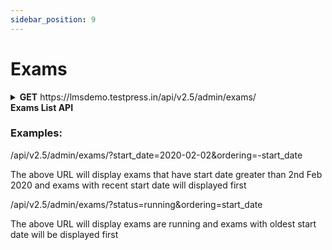 ```yaml
---
sidebar_position: 9
---
```


# Exams

<details>
<summary><b> GET</b> https://lmsdemo.testpress.in/api/v2.5/admin/exams/ <br/> <b>Exams List API</b></summary>

This will return list of exams

### Parameters

#### Query

<table>
  <tr>
    <td>ordering</td>
    <td>string</td>
    <td>TThis will sort the results start_date (Exams with oldest start date will be displayed first)-start_date (Exams with latest start date will be displayed first)end_date (Exams with oldest end date will be displayed first)-end_date (Exams with latest end date will be displayed first)</td>
  </tr>
    <tr>
    <td>end_date</td>
    <td>string</td>
    <td>This will filter exams which are lesser than the provided end date. Date format is YYYY-MM-DD. Ex: 2021-12-02</td>
  </tr>
    <tr>
    <td>start_date</td>
    <td>string</td>
    <td>This will filter exams which are greater than the provided start date. Date format is YYYY-MM-DD. Ex: 2010oo-12-02</td>
  </tr>
  <tr>
    <td>status</td>
    <td>string</td>
    <td>Can be running, upcoming, completed</td>
  </tr>
</table>

#### Responses

<details >
<summary> 
<b>200</b>    
  </summary>
<pre>

{
   "count":1,
   "next":null,
   "previous":null,
   "per_page":200,
   "results":[
      {
         "created":"2021-04-13T11:45:28.582267Z",
         "description":"",
         "duration":"17:15:12",
         "enable_ranks":false,
         "end_date":null,
         "mark_per_question":"1.00",
         "modified":"2021-04-16T10:25:47.838579Z",
         "negative_marks":"0.00",
         "number_of_questions":8,
         "pass_percentage":50,
         "published":true,
         "start_date":"2021-04-13T11:45:12Z",
         "title":"All Question Types",
         "show_score":true,
         "show_percentile":true,
         "show_pass_or_fail":false,
         "total_marks":"7.00"
      }
   ]
}

</pre>
</details>
</details>

### Examples:

/api/v2.5/admin/exams/?start_date=2020-02-02&ordering=-start_date

The above URL will display exams that have start date greater than 2nd Feb 2020 and exams with recent start date will displayed first

/api/v2.5/admin/exams/?status=running&ordering=start_date

The above URL will display exams are running and exams with oldest start date will be displayed first